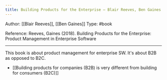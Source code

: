 ```yaml
---
title: Building Products for the Enterprise – Blair Reeves, Ben Gaines
---
```


Author: [[Blair Reeves]], [[Ben Gaines]]
Type: #book 

Reference:
Reeves, Gaines (2018). Building Products for the Enterprise: Product Management in Enterprise Software

---

This book is about product management for enterprise SW. It's about B2B as opposed to B2C.

- [[Building products for companies (B2B) is very different from building for consumers (B2C)]]